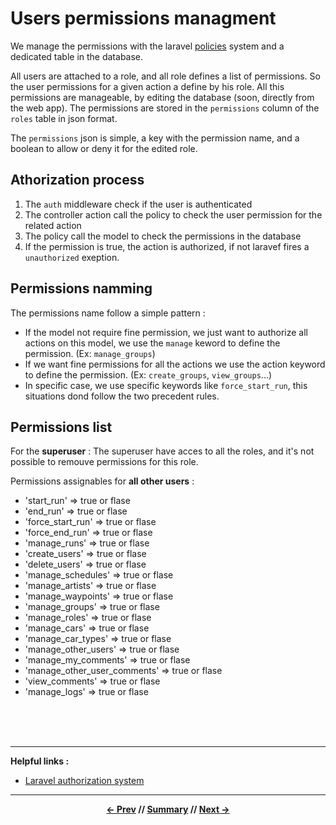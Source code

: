 # Users permissions managment

We manage the permissions with the laravel [policies](https://laravel.com/docs/5.5/authorization#creating-policies) system and a dedicated table in the database.

All users are attached to a role, and all role defines a list of permissions. So the user permissions for a given action a define by his role. All this permissions are manageable, by editing the database (soon, directly from the web app). The permissions are stored in the `permissions` column of the `roles` table in json format.

The `permissions` json is simple, a key with the permission name, and a boolean to allow or deny it for the edited role.

## Athorization process

1. The `auth` middleware check if the user is authenticated
2. The controller action call the policy to check the user permission for the related action
3. The policy call the model to check the permissions in the database
4. If the permission is true, the action is authorized, if not laravef fires a `unauthorized` exeption.

## Permissions namming

The permissions name follow a simple pattern :

* If the model not require fine permission, we just want to authorize all actions on this model, we use the `manage` keword to define the permission. (Ex: `manage_groups`)
* If we want fine permissions for all the actions we use the action keyword to define the permission. (Ex: `create_groups`, `view_groups`...)
* In specific case, we use specific keywords like `force_start_run`, this situations dond follow the two precedent rules.

## Permissions list

For the **superuser** :
The superuser have acces to all the roles, and it's not possible to remouve permissions for this role.

Permissions assignables for **all other users** :
* 'start_run'                  => true or flase
* 'end_run'                    => true or flase
* 'force_start_run'            => true or flase
* 'force_end_run'              => true or flase
* 'manage_runs'                => true or flase
* 'create_users'               => true or flase
* 'delete_users'               => true or flase
* 'manage_schedules'           => true or flase
* 'manage_artists'             => true or flase
* 'manage_waypoints'           => true or flase
* 'manage_groups'              => true or flase
* 'manage_roles'               => true or flase
* 'manage_cars'                => true or flase
* 'manage_car_types'           => true or flase
* 'manage_other_users'         => true or flase
* 'manage_my_comments'         => true or flase
* 'manage_other_user_comments' => true or flase
* 'view_comments'              => true or flase
* 'manage_logs'                => true or flase

<br>
<br>
<br>
<hr>

**Helpful links :**
* [Laravel authorization system](https://laravel.com/docs/5.6/authorization)

<hr>
<div align="center">

**[<- Prev](#) // [Summary](../README.md) // [Next ->](#)**

</div>